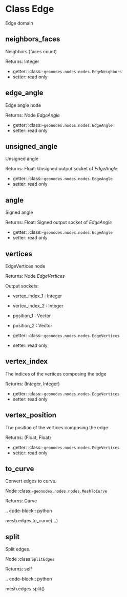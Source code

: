 
# Class Edge

Edge domain


## neighbors_faces

Neighbors (faces count)

Returns:
  Integer
  
- getter: :class:`~geonodes.nodes.nodes.EdgeNeighbors`
- setter: read only
  
  

## edge_angle

Edge angle node

Returns:
  Node *EdgeAngle*
  
- getter: :class:`~geonodes.nodes.nodes.EdgeAngle`
- setter: read only
  
  

## unsigned_angle

Unsigned angle

Returns:
  Float: Unsigned output socket of *EdgeAngle*
  
- getter: :class:`~geonodes.nodes.nodes.EdgeAngle`
- setter: read only
  
  
  

## angle

Signed angle

Returns:
  Float: Signed output socket of *EdgeAngle*
  
- getter: :class:`~geonodes.nodes.nodes.EdgeAngle`
- setter: read only
  
  
  

## vertices

EdgeVertices node

Returns:
  Node *EdgeVertices*
  
Output sockets:
- vertex_index_1 : Integer
- vertex_index_2 : Integer
- position_1 : Vector
- position_2 : Vector
  
- getter: :class:`~geonodes.nodes.nodes.EdgeVertices`
- setter: read only
  
  
  

## vertex_index

The indices of the vertices composing the edge

Returns:
  (Integer, Integer)
  
- getter: :class:`~geonodes.nodes.nodes.EdgeVertices`
- setter: read only
  
  
  

## vertex_position

The position of the vertices composing the edge

Returns:
  (Float, Float)
  
- getter: :class:`~geonodes.nodes.nodes.EdgeVertices`
- setter: read only
  
  
  

## to_curve

Convert edges to curve.

Node :class:`~geonodes.nodes.nodes.MeshToCurve`

Returns:
  Curve
  
.. code-block:: python

  mesh.edges.to_curve(...)
  
  

## split

Split edges.

Node :class:`SplitEdges`

Returns:
  self
  
.. code-block:: python

  mesh.edges.split()
  
  